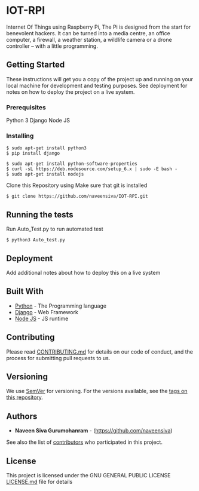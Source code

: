 # IOT-RPI

Internet Of Things using Raspberry Pi, The Pi is designed from the start for benevolent hackers. It can be turned into a media centre, an office computer, a firewall, a weather station, a wildlife camera or a drone controller – with a little programming.



## Getting Started

These instructions will get you a copy of the project up and running on your local machine for development and testing purposes. See deployment for notes on how to deploy the project on a live system.

### Prerequisites

Python 3
Django
Node JS


### Installing

```
$ sudo apt-get install python3
$ pip install django

$ sudo apt-get install python-software-properties
$ curl -sL https://deb.nodesource.com/setup_6.x | sudo -E bash -
$ sudo apt-get install nodejs
```

Clone this Repository using
Make sure that git is installed
```
$ git clone https://github.com/naveensiva/IOT-RPI.git

```


## Running the tests

Run Auto_Test.py to run automated test


```
$ python3 Auto_test.py
```


## Deployment

Add additional notes about how to deploy this on a live system

## Built With

* [Python](https://www.python.org/) - The Programming language
* [Django](https://www.djangoproject.com/) - Web Framework
* [Node JS](https://nodejs.org/en/) - JS runtime

## Contributing

Please read [CONTRIBUTING.md](https://github.com/naveensiva/IOT-RPI/blob/master/CONTRIBUTING.md) for details on our code of conduct, and the process for submitting pull requests to us.

## Versioning

We use [SemVer](http://semver.org/) for versioning. For the versions available, see the [tags on this repository](https://github.com/naveensiva/IOT-RPI/tags). 

## Authors

* **Naveen Siva Gurumohanram** - (https://github.com/naveensiva)

See also the list of [contributors](https://github.com/naveensiva/IOT-RPI/contributors) who participated in this project.

## License

This project is licensed under the GNU GENERAL PUBLIC LICENSE [LICENSE.md](LICENSE) file for details

